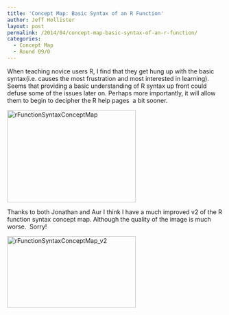 ```yaml
---
title: 'Concept Map: Basic Syntax of an R Function'
author: Jeff Hollister
layout: post
permalink: /2014/04/concept-map-basic-syntax-of-an-r-function/
categories:
  - Concept Map
  - Round 09/0
---
```

When teaching novice users R, I find that they get hung up with the basic syntax(i.e. causes the most frustration and most interested in learning). Seems that providing a basic understanding of R syntax up front could defuse some of the issues later on. Perhaps more importantly, it will allow them to begin to decipher the R help pages  a bit sooner.

[<img class="alignnone size-medium wp-image-6717" alt="rFunctionSyntaxConceptMap" src="http://teaching.software-carpentry.org/wp-content/uploads/2014/04/rFunctionSyntaxConceptMap-300x215.jpg" width="300" height="215" />][1]

Thanks to both Jonathan and Aur I think I have a much improved v2 of the R function syntax concept map. Although the quality of the image is much worse.  Sorry!

[<img class="alignnone size-medium wp-image-6788" alt="rFunctionSyntaxConceptMap_v2" src="http://teaching.software-carpentry.org/wp-content/uploads/2014/04/rFunctionSyntaxConceptMap_v2-300x167.jpg" width="300" height="167" />][2]

 [1]: http://teaching.software-carpentry.org/wp-content/uploads/2014/04/rFunctionSyntaxConceptMap.jpg
 [2]: http://teaching.software-carpentry.org/wp-content/uploads/2014/04/rFunctionSyntaxConceptMap_v2.jpg